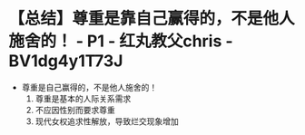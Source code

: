 # 【总结】尊重是靠自己赢得的，不是他人施舍的！ - P1 - 红丸教父chris - BV1dg4y1T73J

-   尊重是自己赢得的，不是他人施舍的！
    1.  尊重是基本的人际关系需求
    2.  不应因性别而要求尊重
    3.  现代女权追求性解放，导致烂交现象增加